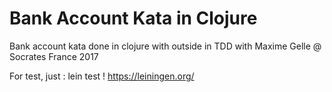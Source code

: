 # Bank Account Kata in Clojure

Bank account kata done in clojure with outside in TDD with Maxime Gelle @ Socrates France 2017

For test, just : lein test !
https://leiningen.org/